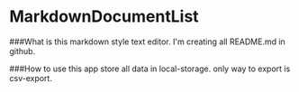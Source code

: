 MarkdownDocumentList
====================
###What is this
markdown style text editor.
I'm creating all README.md in github.

###How to use
this app store all data in local-storage.
only way to export is csv-export.
